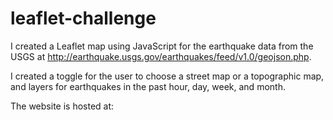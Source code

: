 # leaflet-challenge

I created a Leaflet map using JavaScript for the earthquake data from the USGS at http://earthquake.usgs.gov/earthquakes/feed/v1.0/geojson.php.

I created a toggle for the user to choose a street map or a topographic map, and layers for earthquakes in the past hour, day, week, and month.

The website is hosted at: 
